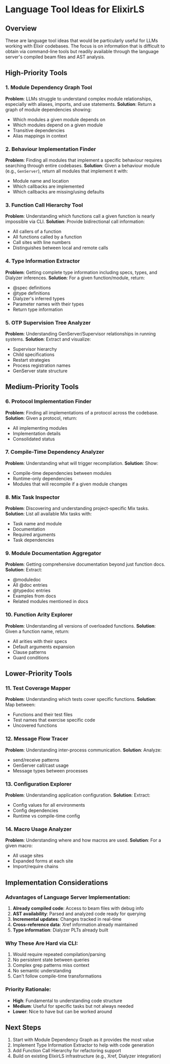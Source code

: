 # Language Tool Ideas for ElixirLS

## Overview
These are language tool ideas that would be particularly useful for LLMs working with Elixir codebases. The focus is on information that is difficult to obtain via command-line tools but readily available through the language server's compiled beam files and AST analysis.

## High-Priority Tools

### 1. **Module Dependency Graph Tool**
**Problem**: LLMs struggle to understand complex module relationships, especially with aliases, imports, and use statements.
**Solution**: Return a graph of module dependencies showing:
- Which modules a given module depends on
- Which modules depend on a given module
- Transitive dependencies
- Alias mappings in context

### 2. **Behaviour Implementation Finder**
**Problem**: Finding all modules that implement a specific behaviour requires searching through entire codebases.
**Solution**: Given a behaviour module (e.g., `GenServer`), return all modules that implement it with:
- Module name and location
- Which callbacks are implemented
- Which callbacks are missing/using defaults

### 3. **Function Call Hierarchy Tool**
**Problem**: Understanding which functions call a given function is nearly impossible via CLI.
**Solution**: Provide bidirectional call information:
- All callers of a function
- All functions called by a function
- Call sites with line numbers
- Distinguishes between local and remote calls

### 4. **Type Information Extractor**
**Problem**: Getting complete type information including specs, types, and Dialyzer inferences.
**Solution**: For a given function/module, return:
- @spec definitions
- @type definitions
- Dialyzer's inferred types
- Parameter names with their types
- Return type information

### 5. **OTP Supervision Tree Analyzer**
**Problem**: Understanding GenServer/Supervisor relationships in running systems.
**Solution**: Extract and visualize:
- Supervisor hierarchy
- Child specifications
- Restart strategies
- Process registration names
- GenServer state structure

## Medium-Priority Tools

### 6. **Protocol Implementation Finder**
**Problem**: Finding all implementations of a protocol across the codebase.
**Solution**: Given a protocol, return:
- All implementing modules
- Implementation details
- Consolidated status

### 7. **Compile-Time Dependency Analyzer**
**Problem**: Understanding what will trigger recompilation.
**Solution**: Show:
- Compile-time dependencies between modules
- Runtime-only dependencies
- Modules that will recompile if a given module changes

### 8. **Mix Task Inspector**
**Problem**: Discovering and understanding project-specific Mix tasks.
**Solution**: List all available Mix tasks with:
- Task name and module
- Documentation
- Required arguments
- Task dependencies

### 9. **Module Documentation Aggregator**
**Problem**: Getting comprehensive documentation beyond just function docs.
**Solution**: Extract:
- @moduledoc
- All @doc entries
- @typedoc entries
- Examples from docs
- Related modules mentioned in docs

### 10. **Function Arity Explorer**
**Problem**: Understanding all versions of overloaded functions.
**Solution**: Given a function name, return:
- All arities with their specs
- Default arguments expansion
- Clause patterns
- Guard conditions

## Lower-Priority Tools

### 11. **Test Coverage Mapper**
**Problem**: Understanding which tests cover specific functions.
**Solution**: Map between:
- Functions and their test files
- Test names that exercise specific code
- Uncovered functions

### 12. **Message Flow Tracer**
**Problem**: Understanding inter-process communication.
**Solution**: Analyze:
- send/receive patterns
- GenServer call/cast usage
- Message types between processes

### 13. **Configuration Explorer**
**Problem**: Understanding application configuration.
**Solution**: Extract:
- Config values for all environments
- Config dependencies
- Runtime vs compile-time config

### 14. **Macro Usage Analyzer**
**Problem**: Understanding where and how macros are used.
**Solution**: For a given macro:
- All usage sites
- Expanded forms at each site
- Import/require chains

## Implementation Considerations

### Advantages of Language Server Implementation:
1. **Already compiled code**: Access to beam files with debug info
2. **AST availability**: Parsed and analyzed code ready for querying
3. **Incremental updates**: Changes tracked in real-time
4. **Cross-reference data**: Xref information already maintained
5. **Type information**: Dialyzer PLTs already built

### Why These Are Hard via CLI:
1. Would require repeated compilation/parsing
2. No persistent state between queries
3. Complex grep patterns miss context
4. No semantic understanding
5. Can't follow compile-time transformations

### Priority Rationale:
- **High**: Fundamental to understanding code structure
- **Medium**: Useful for specific tasks but not always needed
- **Lower**: Nice to have but can be worked around

## Next Steps
1. Start with Module Dependency Graph as it provides the most value
2. Implement Type Information Extractor to help with code generation
3. Add Function Call Hierarchy for refactoring support
4. Build on existing ElixirLS infrastructure (e.g., Xref, Dialyzer integration)